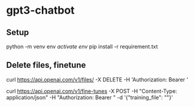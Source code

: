# gpt3-chatbot

## Setup
python -m venv env
*activate env*
pip install -r requirement.txt


## Delete files, finetune
curl https://api.openai.com/v1/files/<FILE> -X DELETE -H 'Authorization: Bearer <API KEY>'

curl https://api.openai.com/v1/fine-tunes -X POST -H "Content-Type: application/json" -H "Authorization: Bearer <API KEY>" -d '{"training_file": "<FILE>"}'